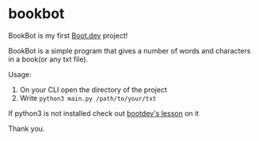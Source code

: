 # bookbot

BookBot is my first [Boot.dev](https://www.boot.dev) project!

BookBot is a simple program that gives a number of words and characters in a book(or any txt file).

Usage:
1. On your CLI open the directory of the project
2. Write `python3 main.py /path/to/your/txt`

If python3 is not installed check out [bootdev's lesson](https://www.boot.dev/lessons/d2371c4c-0dad-4c85-9d4f-e92da72335f6) on it

Thank you.
